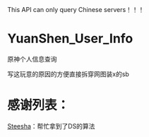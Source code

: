 This API can only query Chinese servers！！！

# YuanShen_User_Info
原神个人信息查询

写这玩意的原因的方便直接拆穿网图装x的sb

# 感谢列表：

[Steesha](https://github.com/Steesha)：帮忙拿到了DS的算法
